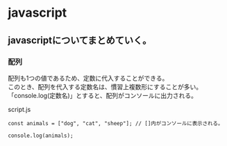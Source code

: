# javascript
## javascriptについてまとめていく。
### 配列
配列も1つの値であるため、定数に代入することができる。  
このとき、配列を代入する定数名は、慣習上複数形にすることが多い。  
「console.log(定数名)」とすると、配列がコンソールに出力される。  
  
script.js  
```
const animals = ["dog", "cat", "sheep"]; // []内がコンソールに表示される。

console.log(animals);
```

